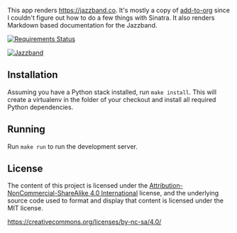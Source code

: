 This app renders https://jazzband.co. It's mostly a copy of [add-to-org]
since I couldn't figure out how to do a few things with Sinatra.
It also renders Markdown based documentation for the Jazzband.

[![Requirements Status](https://requires.io/github/jazzband/website/requirements.svg?branch=master)](https://requires.io/github/jazzband/website/requirements/?branch=master)

[![Jazzband](https://jazzband.co/static/img/badge.svg)](https://jazzband.co/)

## Installation

Assuming you have a Python stack installed, run `make install`. This will
create a virtualenv in the folder of your checkout and install all required
Python dependencies.

## Running

Run `make run` to run the development server.

[add-to-org]: https://github.com/benbalter/add-to-org

## License

The content of this project is licensed under the
[Attribution-NonCommercial-ShareAlike 4.0 International] license, and
the underlying source code used to format and display that content is licensed
under the MIT license.

[Attribution-NonCommercial-ShareAlike 4.0 International]: \
  https://creativecommons.org/licenses/by-nc-sa/4.0/
